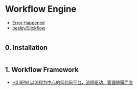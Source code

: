 # Workflow Engine

- [Error Happened](https://www.google.com/search?hl=en&source=hp&ei=ORvSX6jcCcWC-QapybKYDQ&q=GitHub+c%23++workflow+engine+open+source&oq=GitHub+c%23++workflow+engine+open+source&gs_lcp=CgZwc3ktYWIQA1DxDVjxDWC_EmgBcAB4AIABXIgBXJIBATGYAQCgAQKgAQGqAQdnd3Mtd2l6sAEA&sclient=psy-ab&ved=0ahUKEwjo3JO_u8PtAhVFQd4KHamkDNMQ4dUDCAc&uact=5)
- [besley/Slickflow](https://github.com/besley/Slickflow)

```c#

```

## 0. Installation

```c#

```

## 1. Workflow Framework

- [H3 BPM 以流程为中心的低代码平台，流程驱动，管理随需而变](https://www.h3bpm.com/)

```c#

```
